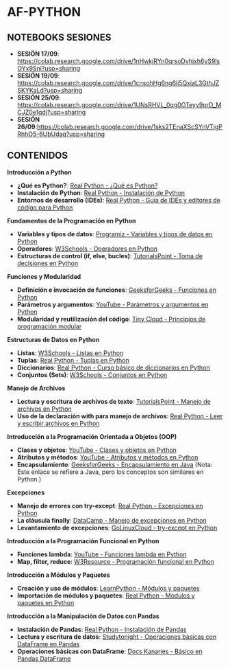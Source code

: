 # AF-PYTHON

## NOTEBOOKS SESIONES

- **SESIÓN 17/09**: https://colab.research.google.com/drive/1nHwkjRYn0qrsoDvhjxh6yS9lsOYx9Sni?usp=sharing
- **SESIÓN 19/09**: https://colab.research.google.com/drive/1cnsohHg6ng6ii5QxiaL3GthJZSKYKaLd?usp=sharing
- **SESIÓN 25/09**: https://colab.research.google.com/drive/1UNsRHVL_0qg0OTeyy9prD_MCJZ0e1qdj?usp=sharing
- **SESIÓN 26/09**:https://colab.research.google.com/drive/1sks2TEnaXScSYnVTigPRhhO5-6UbUdaq?usp=sharing

## CONTENIDOS
**Introducción a Python**

- **¿Qué es Python?**: [Real Python - ¿Qué es Python?](https://realpython.com/what-is-python/)
- **Instalación de Python**: [Real Python - Instalación de Python](https://realpython.com/installing-python/)
- **Entornos de desarrollo (IDEs)**: [Real Python - Guía de IDEs y editores de código para Python](https://realpython.com/python-ides-code-editors-guide/)

**Fundamentos de la Programación en Python**

- **Variables y tipos de datos**: [Programiz - Variables y tipos de datos en Python](https://www.programiz.com/python-programming/variables-datatypes)
- **Operadores**: [W3Schools - Operadores en Python](https://www.w3schools.com/python/python_operators.asp)
- **Estructuras de control (if, else, bucles)**: [TutorialsPoint - Toma de decisiones en Python](https://www.tutorialspoint.com/python/python_decision_making.htm)

**Funciones y Modularidad**

- **Definición e invocación de funciones**: [GeeksforGeeks - Funciones en Python](https://www.geeksforgeeks.org/python-functions/)
- **Parámetros y argumentos**: [YouTube - Parámetros y argumentos en Python](https://www.youtube.com/watch?v=i_ZEaE5vfE0)
- **Modularidad y reutilización del código**: [Tiny Cloud - Principios de programación modular](https://www.tiny.cloud/blog/modular-programming-principle/)

**Estructuras de Datos en Python**

- **Listas**: [W3Schools - Listas en Python](https://www.w3schools.com/python/python_lists.asp)
- **Tuplas**: [Real Python - Tuplas en Python](https://realpython.com/python-tuple/)
- **Diccionarios**: [Real Python - Curso básico de diccionarios en Python](https://realpython.com/courses/python-basics-dictionaries/)
- **Conjuntos (Sets)**: [W3Schools - Conjuntos en Python](https://www.w3schools.com/python/python_sets.asp)

**Manejo de Archivos**

- **Lectura y escritura de archivos de texto**: [TutorialsPoint - Manejo de archivos en Python](https://www.tutorialspoint.com/python/python_file_handling.htm)
- **Uso de la declaración with para manejo de archivos**: [Real Python - Leer y escribir archivos en Python](https://realpython.com/read-write-files-python/)

**Introducción a la Programación Orientada a Objetos (OOP)**

- **Clases y objetos**: [YouTube - Clases y objetos en Python](https://www.youtube.com/watch?v=3zoyA3U2Ka0)
- **Atributos y métodos**: [YouTube - Atributos y métodos en Python](https://www.youtube.com/watch?v=zcPb1TGAWfk)
- **Encapsulamiento**: [GeeksforGeeks - Encapsulamiento en Java](https://www.geeksforgeeks.org/encapsulation-in-java/) (Nota: Este enlace se refiere a Java, pero los conceptos son similares en Python.)

**Excepciones**

- **Manejo de errores con try-except**: [Real Python - Excepciones en Python](https://realpython.com/python-exceptions/)
- **La cláusula finally**: [DataCamp - Manejo de excepciones en Python](https://www.datacamp.com/tutorial/exception-handling-python)
- **Levantamiento de excepciones**: [GoLinuxCloud - try-except en Python](https://www.golinuxcloud.com/python-try-except/)

**Introducción a la Programación Funcional en Python**

- **Funciones lambda**: [YouTube - Funciones lambda en Python](https://www.youtube.com/playlist?list=PL5Raijva2y4Rj6b_o7qEJr7ROubAYOP21)
- **Map, filter, reduce**: [W3Resource - Programación funcional en Python](https://www.w3resource.com/python/functional-programming-map-filter-reduce.php)

**Introducción a Módulos y Paquetes**

- **Creación y uso de módulos**: [LearnPython - Módulos y paquetes](https://www.learnpython.org/en/Modules_and_Packages)
- **Importación de módulos y paquetes**: [Real Python - Módulos y paquetes en Python](https://realpython.com/python-modules-packages/)

**Introducción a la Manipulación de Datos con Pandas**

- **Instalación de Pandas**: [Real Python - Instalación de Pandas](https://realpython.com/pandas-read-write-files/)
- **Lectura y escritura de datos**: [Studytonight - Operaciones básicas con DataFrame en Pandas](https://www.studytonight.com/pandas/basic-operations-on-pandas-dataframe)
- **Operaciones básicas con DataFrame**: [Docs Kanaries - Básico en Pandas DataFrame](https://docs.kanaries.net/topics/Pandas/pandas-dataframe-basics)
